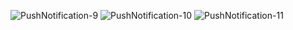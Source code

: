 ![PushNotification-9](https://github.com/user-attachments/assets/e811a7f6-1998-4cfb-933a-1a90fae5942f)
![PushNotification-10](https://github.com/user-attachments/assets/b85c96f8-22e5-4ce9-935e-7025db1ec1b5)
![PushNotification-11](https://github.com/user-attachments/assets/3f1c7d32-9012-44c5-adf1-79d451855d5b)
